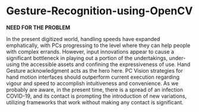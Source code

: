 # Gesture-Recognition-using-OpenCV

**NEED FOR THE PROBLEM**

In the present digitized world, handling speeds have expanded emphatically, with PCs progressing to the level where they can help people with complex errands. However, input
innovations appear to cause a significant bottleneck in playing out a portion of the
undertakings, under-using the accessible assets and confining the expressiveness of use. Hand
Gesture acknowledgment acts as the hero here. PC Vision strategies for hand motion interfaces
should outperform current execution regarding vigour and speed to accomplish intuitiveness and
convenience.
As we probably are aware, in the present time, there is a spread of an infection COVID-19, and
its contact is prompting the introduction of new variations, utilizing frameworks that work
without making any contact is significant.

